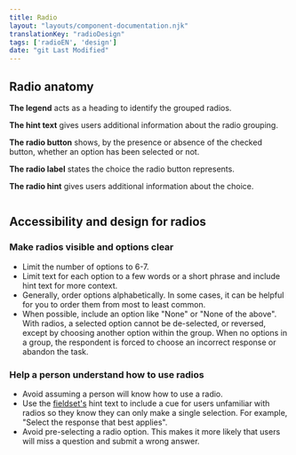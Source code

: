 ```yaml
---
title: Radio
layout: "layouts/component-documentation.njk"
translationKey: "radioDesign"
tags: ['radioEN', 'design']
date: "git Last Modified"
---
```


## Radio anatomy

**The legend** acts as a heading to identify the grouped radios.

**The hint text** gives users additional information about the radio grouping.

**The radio button** shows, by the presence or absence of the checked button, whether an option has been selected or not.

**The radio label** states the choice the radio button represents.

**The radio hint** gives users additional information about the choice.

<img class="b-sm b-gray p-400" src="/images/en/anatomy/gcds-radio-anatomy.svg" alt=""/>

## Accessibility and design for radios

### Make radios visible and options clear

- Limit the number of options to 6-7.
- Limit text for each option to a few words or a short phrase and include hint text for more context.
- Generally, order options alphabetically. In some cases, it can be helpful for you to order them from most to least common.
- When possible, include an option like "None" or "None of the above". With radios, a selected option cannot be de-selected, or reversed, except by choosing another option within the group. When no options in a group, the respondent is forced to choose an incorrect response or abandon the task.

### Help a person understand how to use radios

- Avoid assuming a person will know how to use a radio.
- Use the [fieldset's](/en/components/fieldset/) hint text to include a cue for users unfamiliar with radios so they know they can only make a single selection. For example, "Select the response that best applies".
- Avoid pre-selecting a radio option. This makes it more likely that users will miss a question and submit a wrong answer.
